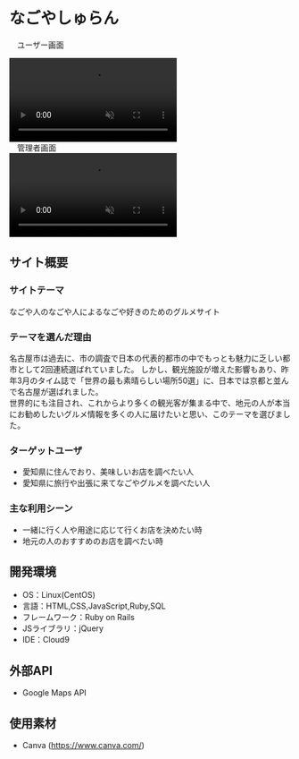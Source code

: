# なごやしゅらん
　ユーザー画面
<div><video controls src="https://github.com/kano0000/NagoyaChelin/assets/129806087/9c41ab90-f263-416b-a9ff-8d568cce9635" muted="true"></video></div>
　管理者画面
<div><video controls src="https://github.com/kano0000/NagoyaChelin/assets/129806087/6a044bb7-5dd1-4227-bb26-e9cb780df24b" muted="true"></video></div>



## サイト概要
### サイトテーマ
なごや人のなごや人によるなごや好きのためのグルメサイト

### テーマを選んだ理由
名古屋市は過去に、市の調査で日本の代表的都市の中でもっとも魅力に乏しい都市として2回連続選ばれていました。
しかし、観光施設が増えた影響もあり、昨年3月のタイム誌で「世界の最も素晴らしい場所50選」に、日本では京都と並んで名古屋が選ばれました。<br>
世界的にも注目され、これからより多くの観光客が集まる中で、地元の人が本当にお勧めしたいグルメ情報を多くの人に届けたいと思い、このテーマを選びました。


### ターゲットユーザ
 - 愛知県に住んでおり、美味しいお店を調べたい人
 - 愛知県に旅行や出張に来てなごやグルメを調べたい人

### 主な利用シーン
 - 一緒に行く人や用途に応じて行くお店を決めたい時
 - 地元の人のおすすめのお店を調べたい時

## 開発環境
- OS：Linux(CentOS)
- 言語：HTML,CSS,JavaScript,Ruby,SQL
- フレームワーク：Ruby on Rails
- JSライブラリ：jQuery
- IDE：Cloud9

## 外部API
- Google Maps API

## 使用素材
- Canva (https://www.canva.com/)
